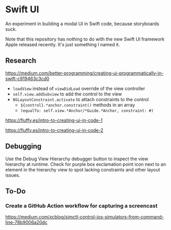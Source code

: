 # Swift UI

An experiment in building a modal UI in Swift code, because storyboards suck.

Note that this repository has nothing to do with the new
Swift UI framework Apple released recently.
It's just something I named it.

## Research

https://medium.com/better-programming/creating-ui-programmatically-in-swift-c919463c3cd0

- `loadView` instead of `viewDidLoad` override of the view controller
- `self.view.addSubview` to add the control to the view
- `NSLayoutConstraint.activate` to attach constraints to the control
  - `${control}.*anchor.constraint()` methods in an array
  - `(equalTo: self.view.*Anchor/*Guide.*Anchor, constraint: #)`

https://fluffy.es/intro-to-creating-ui-in-code-1

https://fluffy.es/intro-to-creating-ui-in-code-2

## Debugging

Use the Debug View Hierarchy debugger button to inspect the view
hierarchy at runtime.
Check for purple box exclamation point icon next to an element in
the hierarchy view to spot lacking constraints and other layout
issues.

## To-Do

### Create a GitHub Action workflow for capturing a screencast

https://medium.com/xcblog/simctl-control-ios-simulators-from-command-line-78b9006a20dc
